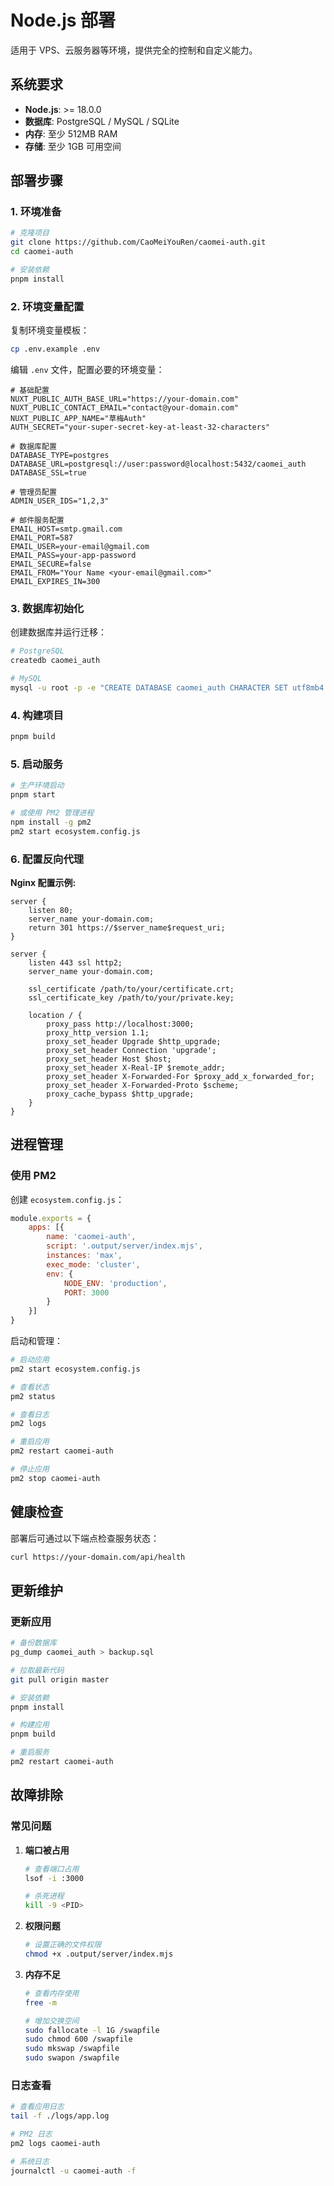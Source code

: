 # Node.js 部署

适用于 VPS、云服务器等环境，提供完全的控制和自定义能力。

## 系统要求

- **Node.js**: >= 18.0.0
- **数据库**: PostgreSQL / MySQL / SQLite
- **内存**: 至少 512MB RAM
- **存储**: 至少 1GB 可用空间

## 部署步骤

### 1. 环境准备

```bash
# 克隆项目
git clone https://github.com/CaoMeiYouRen/caomei-auth.git
cd caomei-auth

# 安装依赖
pnpm install
```

### 2. 环境变量配置

复制环境变量模板：

```bash
cp .env.example .env
```

编辑 `.env` 文件，配置必要的环境变量：

```env
# 基础配置
NUXT_PUBLIC_AUTH_BASE_URL="https://your-domain.com"
NUXT_PUBLIC_CONTACT_EMAIL="contact@your-domain.com"
NUXT_PUBLIC_APP_NAME="草梅Auth"
AUTH_SECRET="your-super-secret-key-at-least-32-characters"

# 数据库配置
DATABASE_TYPE=postgres
DATABASE_URL=postgresql://user:password@localhost:5432/caomei_auth
DATABASE_SSL=true

# 管理员配置
ADMIN_USER_IDS="1,2,3"

# 邮件服务配置
EMAIL_HOST=smtp.gmail.com
EMAIL_PORT=587
EMAIL_USER=your-email@gmail.com
EMAIL_PASS=your-app-password
EMAIL_SECURE=false
EMAIL_FROM="Your Name <your-email@gmail.com>"
EMAIL_EXPIRES_IN=300
```

### 3. 数据库初始化

创建数据库并运行迁移：

```bash
# PostgreSQL
createdb caomei_auth

# MySQL
mysql -u root -p -e "CREATE DATABASE caomei_auth CHARACTER SET utf8mb4 COLLATE utf8mb4_unicode_ci;"
```

### 4. 构建项目

```bash
pnpm build
```

### 5. 启动服务

```bash
# 生产环境启动
pnpm start

# 或使用 PM2 管理进程
npm install -g pm2
pm2 start ecosystem.config.js
```

### 6. 配置反向代理

**Nginx 配置示例:**

```nginx
server {
    listen 80;
    server_name your-domain.com;
    return 301 https://$server_name$request_uri;
}

server {
    listen 443 ssl http2;
    server_name your-domain.com;

    ssl_certificate /path/to/your/certificate.crt;
    ssl_certificate_key /path/to/your/private.key;

    location / {
        proxy_pass http://localhost:3000;
        proxy_http_version 1.1;
        proxy_set_header Upgrade $http_upgrade;
        proxy_set_header Connection 'upgrade';
        proxy_set_header Host $host;
        proxy_set_header X-Real-IP $remote_addr;
        proxy_set_header X-Forwarded-For $proxy_add_x_forwarded_for;
        proxy_set_header X-Forwarded-Proto $scheme;
        proxy_cache_bypass $http_upgrade;
    }
}
```

## 进程管理

### 使用 PM2

创建 `ecosystem.config.js`：

```javascript
module.exports = {
    apps: [{
        name: 'caomei-auth',
        script: '.output/server/index.mjs',
        instances: 'max',
        exec_mode: 'cluster',
        env: {
            NODE_ENV: 'production',
            PORT: 3000
        }
    }]
}
```

启动和管理：

```bash
# 启动应用
pm2 start ecosystem.config.js

# 查看状态
pm2 status

# 查看日志
pm2 logs

# 重启应用
pm2 restart caomei-auth

# 停止应用
pm2 stop caomei-auth
```

## 健康检查

部署后可通过以下端点检查服务状态：

```bash
curl https://your-domain.com/api/health
```

## 更新维护

### 更新应用

```bash
# 备份数据库
pg_dump caomei_auth > backup.sql

# 拉取最新代码
git pull origin master

# 安装依赖
pnpm install

# 构建应用
pnpm build

# 重启服务
pm2 restart caomei-auth
```

## 故障排除

### 常见问题

1. **端口被占用**
   ```bash
   # 查看端口占用
   lsof -i :3000
   
   # 杀死进程
   kill -9 <PID>
   ```

2. **权限问题**
   ```bash
   # 设置正确的文件权限
   chmod +x .output/server/index.mjs
   ```

3. **内存不足**
   ```bash
   # 查看内存使用
   free -m
   
   # 增加交换空间
   sudo fallocate -l 1G /swapfile
   sudo chmod 600 /swapfile
   sudo mkswap /swapfile
   sudo swapon /swapfile
   ```

### 日志查看

```bash
# 查看应用日志
tail -f ./logs/app.log

# PM2 日志
pm2 logs caomei-auth

# 系统日志
journalctl -u caomei-auth -f
```
